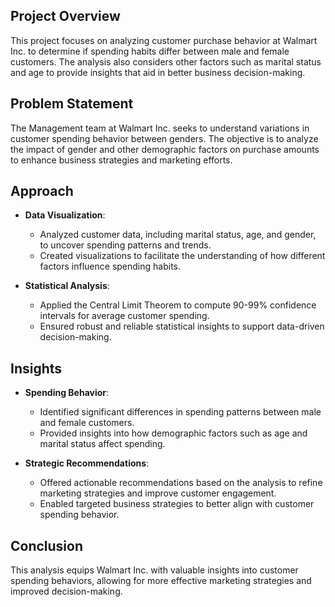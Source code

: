 ## Project Overview

This project focuses on analyzing customer purchase behavior at Walmart Inc. to determine if spending habits differ between male and female customers. The analysis also considers other factors such as marital status and age to provide insights that aid in better business decision-making.

## Problem Statement

The Management team at Walmart Inc. seeks to understand variations in customer spending behavior between genders. The objective is to analyze the impact of gender and other demographic factors on purchase amounts to enhance business strategies and marketing efforts.

## Approach

- **Data Visualization**: 
  - Analyzed customer data, including marital status, age, and gender, to uncover spending patterns and trends.
  - Created visualizations to facilitate the understanding of how different factors influence spending habits.

- **Statistical Analysis**:
  - Applied the Central Limit Theorem to compute 90-99% confidence intervals for average customer spending.
  - Ensured robust and reliable statistical insights to support data-driven decision-making.

## Insights

- **Spending Behavior**:
  - Identified significant differences in spending patterns between male and female customers.
  - Provided insights into how demographic factors such as age and marital status affect spending.

- **Strategic Recommendations**:
  - Offered actionable recommendations based on the analysis to refine marketing strategies and improve customer engagement.
  - Enabled targeted business strategies to better align with customer spending behavior.

## Conclusion

This analysis equips Walmart Inc. with valuable insights into customer spending behaviors, allowing for more effective marketing strategies and improved decision-making.
